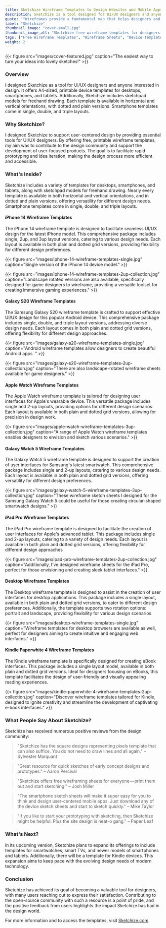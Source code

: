 ```yaml
---
title: Sketchize Wireframe Templates to Design Websites and Mobile Apps
description: Sketchize is a tool designed for UI/UX designers and anyone interested in design. It offers A4-sized, printable device templates for desktops, smartphones, and tablets.
quote: '"Wireframes provide a fundamental map that helps designers and stakeholders visualize the structure of a website or application." - Nick Finck'
label: "Sketchize"
thumbnail_image: "cover-small.jpg"
thumbnail_image_alt: "Sketchize free wireframe templates for designers."
tags: ["Free Wireframe Templates", "Wireframe Sheets", "Device Templates for Wireframe", "Wireframe Templates for UX Design", "Mobile Wireframe Sheets", "iPhone Wireframe Sheets", "iPhone Wireframe Templates", "iPad Wireframe Templates", "Smart Watch Wireframe Templates", "Kindle Wireframe Templates", "Smartphone Wireframe Templates", "Free Wireframe Sheets", "Wireframe Sketching Sheets"]
weight: 2
---
```


{{< figure 
    src="images/cover-featured.jpg"
    caption="The easiest way to turn your ideas into lovely sketches!" >}}

### Overview
I designed Sketchize as a tool for UI/UX designers and anyone interested in design. It offers A4-sized, printable device templates for desktops, smartphones, and tablets. Additionally, Sketchize includes sketchpad models for freehand drawing. Each template is available in horizontal and vertical orientations, with dotted and plain versions. Smartphone templates come in single, double, and triple layouts.

### Why Sketchize?
I designed Sketchize to support user-centered design by providing essential tools for UI/UX designers. By offering free, printable wireframe templates, my aim was to contribute to the design community and support the development of user-focused products. The goal is to facilitate rapid prototyping and idea iteration, making the design process more efficient and accessible.

### What's Inside?
Sketchize includes a variety of templates for desktops, smartphones, and tablets, along with sketchpad models for freehand drawing. Nearly every template is available in both horizontal and vertical orientations, and in dotted and plain versions, offering versatility for different design needs. Smartphone templates come in single, double, and triple layouts.

#### iPhone 14 Wireframe Templates
The iPhone 14 wireframe template is designed to facilitate seamless UI/UX design for the latest iPhone model. This comprehensive package includes single, 2up, and 3up layout versions, catering to various design needs. Each layout is available in both plain and dotted grid versions, providing flexibility for different design preferences.

{{< figure 
    src="images/iphone-14-wireframe-templates-single.jpg"
    caption="Single version of the iPhone 14 device model." >}}

{{< figure 
    src="images/iphone-14-wireframe-templates-2up-collection.jpg"
    caption="Landscape rotated versions are also available, specifically designed for game designers to wireframe, providing a versatile toolset for creating immersive gaming experiences." >}}

#### Galaxy S20 Wireframe Templates
The Samsung Galaxy S20 wireframe template is crafted to support effective UI/UX design for this popular Android device. This comprehensive package includes single, double, and triple layout versions, addressing diverse design needs. Each layout comes in both plain and dotted grid versions, offering flexibility for different design approaches.

{{< figure 
    src="images/galaxy-s20-wireframe-templates-single.jpg"
    caption="Android wireframe templates allow designers to create beautiful Android apps. " >}}

{{< figure 
    src="images/galaxy-s20-wireframe-templates-2up-collection.jpg"
    caption="There are also landscape-rotated wireframe sheets available for game designers." >}}

#### Apple Watch Wireframe Templates
The Apple Watch wireframe template is tailored for designing user interfaces for Apple's wearable device. This versatile package includes single and 2-up layouts, providing options for different design scenarios. Each layout is available in both plain and dotted grid versions, allowing for precision in design work.

{{< figure 
    src="images/apple-watch-wireframe-templates-3up-collection.jpg"
    caption="A range of Apple Watch wireframe templates enables designers to envision and sketch various scenarios." >}}

#### Galaxy Watch 5 Wireframe Templates
The Galaxy Watch 5 wireframe template is designed to support the creation of user interfaces for Samsung's latest smartwatch. This comprehensive package includes single and 2-up layouts, catering to various design needs. Each layout is available in both plain and dotted grid versions, offering versatility for different design preferences.

{{< figure 
    src="images/galaxy-watch-5-wireframe-templates-3up-collection.jpg"
    caption="These wireframe sketch sheets I designed for the Samsung Galaxy Watch 5 could be useful for those creating circular-shaped smartwatch designs." >}}

#### iPad Pro Wireframe Templates
The iPad Pro wireframe template is designed to facilitate the creation of user interfaces for Apple's advanced tablet. This package includes single and 2-up layouts, catering to a variety of design needs. Each layout is available in both plain and dotted grid versions, offering flexibility for different design approaches

{{< figure 
    src="images/ipad-pro-wireframe-templates-2up-collection.jpg"
    caption="Additionally, I've designed wireframe sheets for the iPad Pro, perfect for those envisioning and creating sleek tablet interfaces." >}}

#### Desktop Wireframe Templates
The Desktop wireframe template is designed to assist in the creation of user interfaces for desktop applications. This package includes a single layout, available in both plain and dotted grid versions, to cater to different design preferences. Additionally, the template supports two rotation options: portrait and landscape, providing flexibility for various design scenarios.

{{< figure 
    src="images/desktop-wireframe-templates-single.jpg"
    caption="Wireframe templates for desktop browsers are available as well, perfect for designers aiming to create intuitive and engaging web interfaces." >}}

#### Kindle Paperwhite 4 Wireframe Templates
The Kindle wireframe template is specifically designed for creating eBook interfaces. This package includes a single layout model, available in both plain and dotted grid versions. Ideal for designers focusing on eBooks, this template facilitates the design of user-friendly and visually appealing reading experiences.

{{< figure 
    src="images/kindle-paperwhite-4-wireframe-templates-2up-collection.jpg"
    caption="Discover wireframe templates tailored for Kindle, designed to ignite creativity and streamline the development of captivating e-book interfaces." >}}

### What People Say About Sketchize?
Sketchize has received numerous positive reviews from the design community:

> "Sketchize has the square designs representing pixels template that can also suffice. You do not need to draw lines and all again." – Sylvester Marquant

> "Great resource for quick sketches of early concept designs and prototypes." – Aaron Percival

> "Sketchize offers free wireframing sheets for everyone — print them out and start sketching." – Josh Miller

> "The smartphone sketch sheets will make it super easy for you to think and design user-centered mobile apps. Just download any of the device sketch sheets and start to sketch quickly." – Mike Taylor

> "If you like to start your prototyping with sketching, then Sketchize might be helpful. Plus the site design is neat-o gang." – Paper Leaf

### What's Next?
In its upcoming version, Sketchize plans to expand its offerings to include templates for smartwatches, smart TVs, and newer models of smartphones and tablets. Additionally, there will be a template for Kindle devices. This expansion aims to keep pace with the evolving design needs of modern technology.

### Conclusion
Sketchize has achieved its goal of becoming a valuable tool for designers, with many users reaching out to express their satisfaction. Contributing to the open-source community with such a resource is a point of pride, and the positive feedback from users highlights the impact Sketchize has had in the design world.

For more information and to access the templates, visit [Sketchize.com](https://www.sketchize.com/).